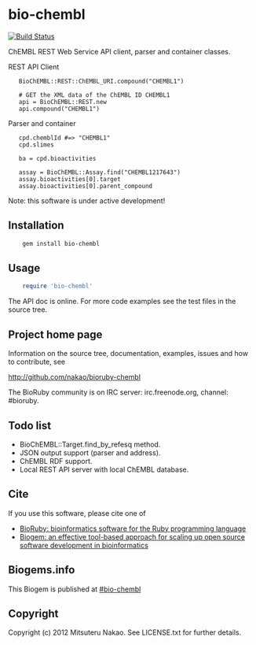 # bio-chembl

[![Build Status](https://secure.travis-ci.org/nakao/bioruby-chembl.png)](http://travis-ci.org/nakao/bioruby-chembl)

ChEMBL REST Web Service API client, parser and container classes. 

REST API Client
```# Show a web service URI
   BioChEMBL::REST::ChEMBL_URI.compound("CHEMBL1")

   # GET the XML data of the ChEMBL ID CHEMBL1 
   api = BioChEMBL::REST.new
   api.compound("CHEMBL1")
```

Parser and container
```cpd = BioChEMBL::Compound.find("CHEMBL1")
   cpd.chemblId #=> "CHEMBL1"
   cpd.slimes
   
   ba = cpd.bioactivities
   
   assay = BioChEMBL::Assay.find("CHEMBL1217643")
   assay.bioactivities[0].target
   assay.bioactivities[0].parent_compound
```

Note: this software is under active development!

## Installation

```sh
    gem install bio-chembl
```

## Usage

```ruby
    require 'bio-chembl'
```

The API doc is online. For more code examples see the test files in
the source tree.
        
## Project home page

Information on the source tree, documentation, examples, issues and
how to contribute, see

  http://github.com/nakao/bioruby-chembl

The BioRuby community is on IRC server: irc.freenode.org, channel: #bioruby.

## Todo list

* BioChEMBL::Target.find_by_refesq method.
* JSON output support (parser and address).
* ChEMBL RDF support.
* Local REST API server with local ChEMBL database.

## Cite

If you use this software, please cite one of
  
* [BioRuby: bioinformatics software for the Ruby programming language](http://dx.doi.org/10.1093/bioinformatics/btq475)
* [Biogem: an effective tool-based approach for scaling up open source software development in bioinformatics](http://dx.doi.org/10.1093/bioinformatics/bts080)

## Biogems.info

This Biogem is published at [#bio-chembl](http://biogems.info/index.html)

## Copyright

Copyright (c) 2012 Mitsuteru Nakao. See LICENSE.txt for further details.

